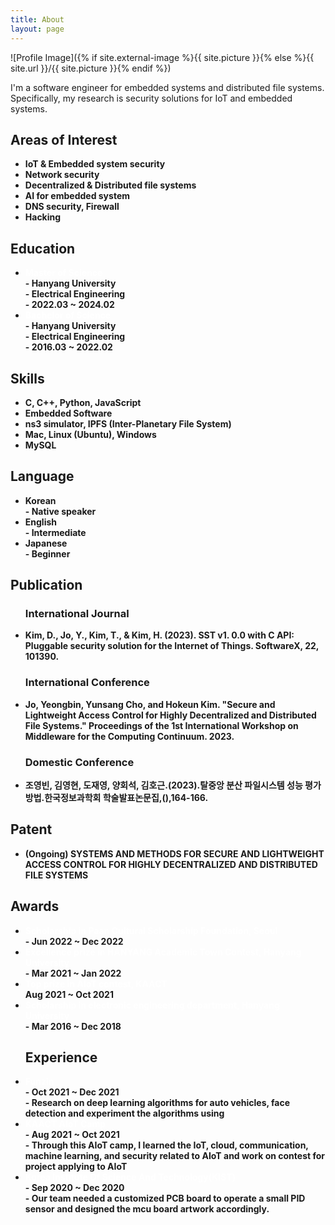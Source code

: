 ```yaml
---
title: About
layout: page
---
```

![Profile Image]({% if site.external-image %}{{ site.picture }}{% else %}{{ site.url }}/{{ site.picture }}{% endif %})

<p> I'm a software engineer for embedded systems and distributed file systems. Specifically, my research is security solutions for IoT and embedded systems.</p>

<h2>Areas of Interest</h2>
<ul>
	<li><b>IoT & Embedded system security</b></li>
	<li><b>Network security</b></li>
	<li><b>Decentralized & Distributed file systems</b></li>
	<li><b>AI for embedded system</b></li>
	<li><b>DNS security, Firewall</b></li>
	<li><b>Hacking</b></li>
</ul>

<h2>Education</h2>

<ul>
	<li><b><span style="color:white">Master of Science</span><br>- Hanyang University<br>- Electrical Engineering<br>- 2022.03 ~ 2024.02</b></li>
	<li><b><span style="color:white">Bachelor of Science</span><br>- Hanyang University<br>- Electrical Engineering<br>- 2016.03 ~ 2022.02</b></li>
</ul>

<h2>Skills</h2>

<ul class="skill-list">
	<li><b>C, C++, Python, JavaScript</b></li>
	<li><b>Embedded Software</b></li>
	<li><b>ns3 simulator, IPFS (Inter-Planetary File System)</b></li>
	<li><b>Mac, Linux (Ubuntu), Windows</b></li>
	<li><b>MySQL</b></li>
</ul>

<h2>Language</h2>

<ul>
	<li><b>Korean<br>- Native speaker</b></li>
	<li><b>English<br>- Intermediate</b></li>
	<li><b>Japanese<br>- Beginner</b></li>
</ul>

<h2> Publication </h2>

<ul>
	<h3> International Journal </h3>
	<li><b>Kim, D., Jo, Y., Kim, T., & Kim, H. (2023). SST v1. 0.0 with C API: Pluggable security solution for the Internet of Things. SoftwareX, 22, 101390.</b></li>
	<h3> International Conference </h3>
	<li><b>Jo, Yeongbin, Yunsang Cho, and Hokeun Kim. "Secure and Lightweight Access Control for Highly Decentralized and Distributed File Systems." Proceedings of the 1st International Workshop on Middleware for the Computing Continuum. 2023.</b></li>
	<h3> Domestic Conference </h3>
	<li><b>조영빈, 김영현, 도재영, 양회석, 김호근.(2023).탈중앙 분산 파일시스템 성능 평가 방법.한국정보과학회 학술발표논문집,(),164-166.</b></li>

</ul>

<h2>Patent</h2>

<ul>
	<li><b>(Ongoing) SYSTEMS AND METHODS FOR SECURE AND LIGHTWEIGHT ACCESS CONTROL FOR HIGHLY DECENTRALIZED AND DISTRIBUTED FILE SYSTEMS</b></li>
</ul>

<h2>Awards</h2>

<ul>
	<li><b><span style="color:white">Scholarship in Paan Cultural Scholarship Foundation, Seoul</span><br>- Jun 2022 ~ Dec 2022</b></li>
	<li><b><span style="color:white">Excellence prize in HANYANG Academic Town Contest, Hanyang University</span><br>- Mar 2021 ~ Jan 2022</b></li>
	<li><b><span style="color:white">Top prize in AIoT contest, KAACT</span><br>Aug 2021 ~ Oct 2021</b></li>
	<li><b><span style="color:white">Scholarship in electronic engineering department, Hanyang University</span><br>- Mar 2016 ~ Dec 2018</b></li>
</ul>

<ul>
	<h2>Experience</h2>
	<li><b><span style="color:white">Funzin</span><br>- Oct 2021 ~ Dec 2021<br>- Research on deep learning algorithms for auto vehicles, face detection and experiment the algorithms using</b></li>
	<li><b><span style="color:white">KAACT AIoT Camp</span><br>- Aug 2021 ~ Oct 2021<br>- Through this AIoT camp, I learned the IoT, cloud, communication, machine learning, and security related to AIoT and work on contest for project applying to AIoT</b></li>
	<li><b><span style="color:white">Korea Institute Of Science And Technology(KIST)</span><br>- Sep 2020 ~ Dec 2020<br>- Our team needed a customized PCB board to operate a small PID sensor and designed the mcu board artwork accordingly.</b></li>
</ul>

